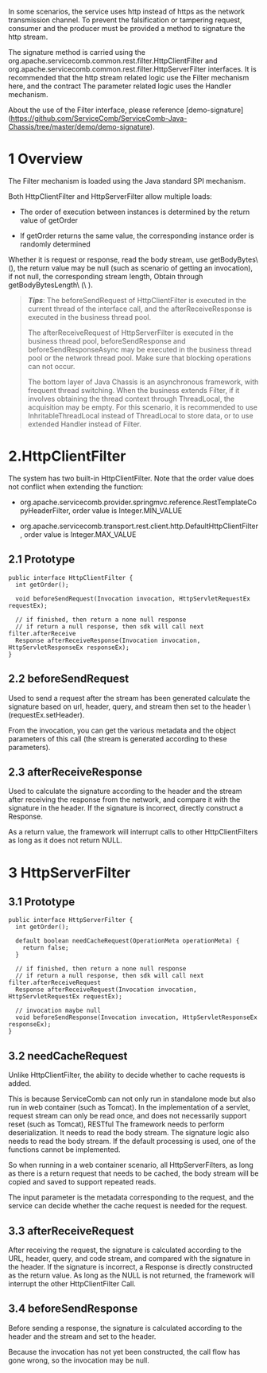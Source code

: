 In some scenarios, the service uses http instead of https as the network transmission channel. To prevent the falsification or tampering request, consumer and the producer must be provided a method to signature the http stream.

The signature method is carried using the org.apache.servicecomb.common.rest.filter.HttpClientFilter and org.apache.servicecomb.common.rest.filter.HttpServerFilter interfaces. It is recommended that the http stream related logic use the Filter mechanism here, and the contract The parameter related logic uses the Handler mechanism.

About the use of the Filter interface, please reference [demo-signature] (https://github.com/ServiceComb/ServiceComb-Java-Chassis/tree/master/demo/demo-signature).



# 1 Overview

The Filter mechanism is loaded using the Java standard SPI mechanism.

Both HttpClientFilter and HttpServerFilter allow multiple loads:

* The order of execution between instances is determined by the return value of getOrder

* If getOrder returns the same value, the corresponding instance order is randomly determined

Whether it is request or response, read the body stream, use getBodyBytes\ (\), the return value may be null (such as scenario of getting an invocation), if not null, the corresponding stream length, Obtain through getBodyBytesLength\ (\ ).

>***Tips***: 
>The beforeSendRequest of HttpClientFilter is executed in the current thread of the interface call, and the afterReceiveResponse is executed in the business thread pool.
>
>The afterReceiveRequest of HttpServerFilter is executed in the business thread pool, beforeSendResponse and beforeSendResponseAsync may be executed in the business thread pool or the network thread pool. Make sure that blocking operations can not occur.
>
>The bottom layer of Java Chassis is an asynchronous framework, with frequent thread switching. When the business extends Filter, if it involves obtaining the thread context through ThreadLocal, the acquisition may be empty. For this scenario, it is recommended to use InhritableThreadLocal instead of ThreadLocal to store data, or to use extended Handler instead of Filter.

# 2.HttpClientFilter

The system has two built-in HttpClientFilter. Note that the order value does not conflict when extending the function:

* org.apache.servicecomb.provider.springmvc.reference.RestTemplateCopyHeaderFilter, order value is Integer.MIN\_VALUE

* org.apache.servicecomb.transport.rest.client.http.DefaultHttpClientFilter, order value is Integer.MAX\_VALUE

## 2.1 Prototype

```
public interface HttpClientFilter {
  int getOrder();

  void beforeSendRequest(Invocation invocation, HttpServletRequestEx requestEx);

  // if finished, then return a none null response
  // if return a null response, then sdk will call next filter.afterReceive
  Response afterReceiveResponse(Invocation invocation, HttpServletResponseEx responseEx);
}
```

## 2.2 beforeSendRequest

Used to send a request after the stream has been generated
calculate the signature based on url, header, query, and stream
then set to the header \ (requestEx.setHeader\).

From the invocation, you can get the various metadata and the object parameters of this call (the stream is generated according to these parameters).

## 2.3 afterReceiveResponse

Used to calculate the signature according to the header and the stream after receiving the response from the network, and compare it with the signature in the header. If the signature is incorrect, directly construct a Response.

As a return value, the framework will interrupt calls to other HttpClientFilters as long as it does not return NULL.

# 3 HttpServerFilter

## 3.1 Prototype

```
public interface HttpServerFilter {
  int getOrder();

  default boolean needCacheRequest(OperationMeta operationMeta) {
    return false;
  }

  // if finished, then return a none null response
  // if return a null response, then sdk will call next filter.afterReceiveRequest
  Response afterReceiveRequest(Invocation invocation, HttpServletRequestEx requestEx);

  // invocation maybe null
  void beforeSendResponse(Invocation invocation, HttpServletResponseEx responseEx);
}
```

## 3.2 needCacheRequest

Unlike HttpClientFilter, the ability to decide whether to cache requests is added.

This is because ServiceComb can not only run in standalone mode but also run in web container (such as Tomcat). In the implementation of a servlet, request stream can only be read once, and does not necessarily support reset (such as Tomcat), RESTful The framework needs to perform deserialization. It needs to read the body stream. The signature logic also needs to read the body stream. If the default processing is used, one of the functions cannot be implemented.

So when running in a web container scenario, all HttpServerFilters, as long as there is a return request that needs to be cached, the body stream will be copied and saved to support repeated reads.

The input parameter is the metadata corresponding to the request, and the service can decide whether the cache request is needed for the request.

## 3.3 afterReceiveRequest

After receiving the request, the signature is calculated according to the URL, header, query, and code stream, and compared with the signature in the header. If the signature is incorrect, a Response is directly constructed as the return value. As long as the NULL is not returned, the framework will interrupt the other HttpClientFilter Call.

## 3.4 beforeSendResponse

Before sending a response, the signature is calculated according to the header and the stream and set to the header.

Because the invocation has not yet been constructed, the call flow has gone wrong, so the invocation may be null.
